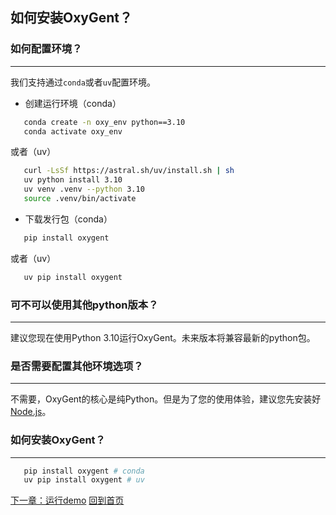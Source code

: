 ## 如何安装OxyGent？

### 如何配置环境？
---

我们支持通过`conda`或者`uv`配置环境。

+ 创建运行环境（conda）
```bash
   conda create -n oxy_env python==3.10
   conda activate oxy_env
```
或者（uv）
```bash
   curl -LsSf https://astral.sh/uv/install.sh | sh
   uv python install 3.10 
   uv venv .venv --python 3.10
   source .venv/bin/activate
```
+ 下载发行包（conda）
```bash
   pip install oxygent
```
或者（uv）
```bash
   uv pip install oxygent
```

### 可不可以使用其他python版本？
---

建议您现在使用Python 3.10运行OxyGent。未来版本将兼容最新的python包。

### 是否需要配置其他环境选项？
---

不需要，OxyGent的核心是纯Python。但是为了您的使用体验，建议您先安装好[Node.js](https://nodejs.org)。

### 如何安装OxyGent？
---
```bash
   pip install oxygent # conda
   uv pip install oxygent # uv
```

[下一章：运行demo](./0_1_demo.md)
[回到首页](./readme.md)